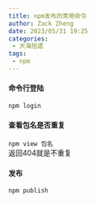 ```yaml
---
title: npm发布的常用命令
author: Zack Zheng
date: 2023/05/31 19:25
categories:
 - 大海拾遗
tags:
 - npm
---
```


#### 命令行登陆
`npm login`

#### 查看包名是否重复
`npm view 包名`  
返回404就是不重复

#### 发布
`npm publish`
